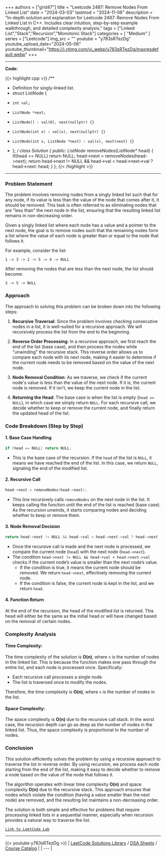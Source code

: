 
+++
authors = ["grid47"]
title = "Leetcode 2487: Remove Nodes From Linked List"
date = "2024-03-03"
lastmod = "2024-11-06"
description = "In-depth solution and explanation for Leetcode 2487: Remove Nodes From Linked List in C++. Includes clear intuition, step-by-step example walkthrough, and detailed complexity analysis."
tags = ["Linked List","Stack","Recursion","Monotonic Stack"]
categories = [
    "Medium"
]
series = ["Leetcode"]
img_src = ""
youtube = "y783sRTezDg"
youtube_upload_date="2024-05-06"
youtube_thumbnail="https://i.ytimg.com/vi_webp/y783sRTezDg/maxresdefault.webp"
+++



---
**Code:**

{{< highlight cpp >}}
/**
 * Definition for singly-linked list.
 * struct ListNode {
 *     int val;
 *     ListNode *next;
 *     ListNode() : val(0), next(nullptr) {}
 *     ListNode(int x) : val(x), next(nullptr) {}
 *     ListNode(int x, ListNode *next) : val(x), next(next) {}
 * };
 */
class Solution {
public:
    ListNode* removeNodes(ListNode* head) {
        if(head == NULL) return NULL;
        head->next = removeNodes(head->next);
        return head->next != NULL && head->val < head->next->val ? head->next: head;
    }
};
{{< /highlight >}}
---

### Problem Statement

The problem involves removing nodes from a singly linked list such that for any node, if its value is less than the value of the node that comes after it, it should be removed. This task is often referred to as eliminating nodes that are "less than" the next node in the list, ensuring that the resulting linked list remains in non-decreasing order.

Given a singly linked list where each node has a value and a pointer to the next node, the goal is to remove nodes such that the remaining nodes form a list where the value of each node is greater than or equal to the node that follows it.

For example, consider the list:

`1 -> 3 -> 2 -> 5 -> 4 -> NULL`

After removing the nodes that are less than the next node, the list should become:

`3 -> 5 -> NULL`

### Approach

The approach to solving this problem can be broken down into the following steps:

1. **Recursive Traversal**: Since the problem involves checking consecutive nodes in a list, it is well-suited for a recursive approach. We will recursively process the list from the end to the beginning.
  
2. **Reverse Order Processing**: In a recursive approach, we first reach the end of the list (base case), and then process the nodes while "unwinding" the recursive stack. This reverse order allows us to compare each node with its next node, making it easier to determine if the current node needs to be removed based on the value of the next node.

3. **Node Removal Condition**: As we traverse, we check if the current node's value is less than the value of the next node. If it is, the current node is removed. If it isn’t, we keep the current node in the list.

4. **Returning the Head**: The base case is when the list is empty (`head == NULL`), in which case we simply return `NULL`. For each recursive call, we decide whether to keep or remove the current node, and finally return the updated head of the list.

### Code Breakdown (Step by Step)

#### 1. **Base Case Handling**

```cpp
if (head == NULL) return NULL;
```

- This is the base case of the recursion. If the `head` of the list is `NULL`, it means we have reached the end of the list. In this case, we return `NULL`, signaling the end of the modified list.

#### 2. **Recursive Call**

```cpp
head->next = removeNodes(head->next);
```

- This line recursively calls `removeNodes` on the next node in the list. It keeps calling the function until the end of the list is reached (base case). As the recursion unwinds, it starts comparing nodes and deciding whether to keep or remove them.

#### 3. **Node Removal Decision**

```cpp
return head->next != NULL && head->val < head->next->val ? head->next : head;
```

- Once the recursive call is made and the next node is processed, we compare the current node (`head`) with the next node (`head->next`).
- The condition `head->next != NULL && head->val < head->next->val` checks if the current node’s value is smaller than the next node’s value.
  - If the condition is true, it means the current node should be removed. We return `head->next`, effectively removing the current node.
  - If the condition is false, the current node is kept in the list, and we return `head`.

#### 4. **Function Return**

At the end of the recursion, the head of the modified list is returned. This head will either be the same as the initial head or will have changed based on the removal of certain nodes.

### Complexity Analysis

#### Time Complexity:
The time complexity of the solution is **O(n)**, where `n` is the number of nodes in the linked list. This is because the function makes one pass through the entire list, and each node is processed once. Specifically:
- Each recursive call processes a single node.
- The list is traversed once to modify the nodes.

Therefore, the time complexity is **O(n)**, where `n` is the number of nodes in the list.

#### Space Complexity:
The space complexity is **O(n)** due to the recursive call stack. In the worst case, the recursion depth can go as deep as the number of nodes in the linked list. Thus, the space complexity is proportional to the number of nodes.

### Conclusion

This solution efficiently solves the problem by using a recursive approach to traverse the list in reverse order. By using recursion, we process each node starting from the end of the list, making it easy to decide whether to remove a node based on the value of the node that follows it. 

The algorithm operates with linear time complexity **O(n)** and space complexity **O(n)** due to the recursive stack. This approach ensures that nodes which violate the condition (having a value smaller than the next node) are removed, and the resulting list maintains a non-decreasing order. 

The solution is both simple and effective for problems that require processing linked lists in a sequential manner, especially when recursion provides a natural way to traverse the list.

[`Link to LeetCode Lab`](https://leetcode.com/problems/remove-nodes-from-linked-list/description/)

---
{{< youtube y783sRTezDg >}}
| [LeetCode Solutions Library](https://grid47.xyz/leetcode/) / [DSA Sheets](https://grid47.xyz/sheets/) / [Course Catalog](https://grid47.xyz/courses/) |
| --- |
